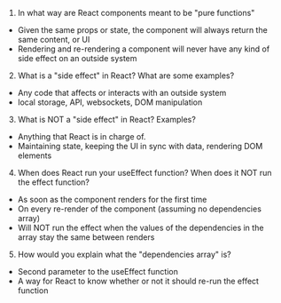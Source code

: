 1. In what way are React components meant to be "pure functions"

- Given the same props or state, the component will always return
  the same content, or UI
- Rendering and re-rendering a component will never have any kind
  of side effect on an outside system

2. What is a "side effect" in React? What are some examples?

- Any code that affects or interacts with an outside system
- local storage, API, websockets, DOM manipulation

3. What is NOT a "side effect" in React? Examples?

- Anything that React is in charge of.
- Maintaining state, keeping the UI in sync with data,
  rendering DOM elements

4. When does React run your useEffect function? When does it NOT run
   the effect function?

- As soon as the component renders for the first time
- On every re-render of the component (assuming no dependencies array)
- Will NOT run the effect when the values of the dependencies in the
  array stay the same between renders

5. How would you explain what the "dependencies array" is?

- Second parameter to the useEffect function
- A way for React to know whether or not it should re-run the effect function
